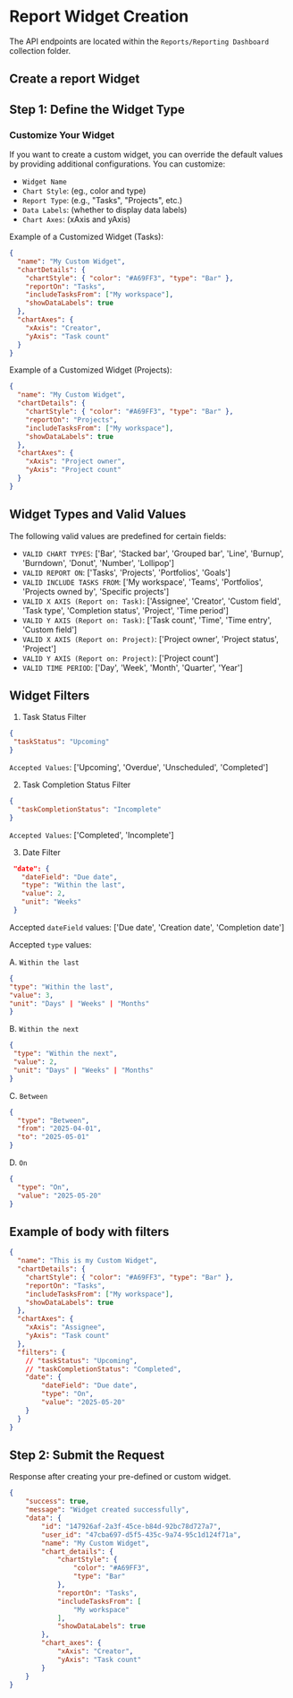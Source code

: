 # Report Widget Creation

The API endpoints are located within the `Reports/Reporting Dashboard` collection folder.

## Create a report Widget

## Step 1: Define the Widget Type
  
### Customize Your Widget
  If you want to create a custom widget, you can override the default values by providing additional configurations. You can customize:
  - `Widget Name`
  - `Chart Style`: (eg., color and type)
  - `Report Type`: (e.g., "Tasks", "Projects", etc.)
  - `Data Labels`: (whether to display data labels)
  - `Chart Axes`: (xAxis and yAxis)
 
  Example of a Customized Widget (Tasks):
  ```json
  {
    "name": "My Custom Widget",
    "chartDetails": {
      "chartStyle": { "color": "#A69FF3", "type": "Bar" },
      "reportOn": "Tasks",
      "includeTasksFrom": ["My workspace"],
      "showDataLabels": true
    },
    "chartAxes": {
      "xAxis": "Creator",
      "yAxis": "Task count"
    }
  }
  ```

  Example of a Customized Widget (Projects):
  ```json
  {
    "name": "My Custom Widget",
    "chartDetails": {
      "chartStyle": { "color": "#A69FF3", "type": "Bar" },
      "reportOn": "Projects",
      "includeTasksFrom": ["My workspace"],
      "showDataLabels": true
    },
    "chartAxes": {
      "xAxis": "Project owner",
      "yAxis": "Project count"
    }
  }
  ```

## Widget Types and Valid Values
  The following valid values are predefined for certain fields:
  - `VALID CHART TYPES`: ['Bar', 'Stacked bar', 'Grouped bar', 'Line', 'Burnup', 'Burndown', 'Donut', 'Number', 'Lollipop']
  - `VALID REPORT ON`: ['Tasks', 'Projects', 'Portfolios', 'Goals']
  - `VALID INCLUDE TASKS FROM`: ['My workspace', 'Teams', 'Portfolios', 'Projects owned by', 'Specific projects']
  - `VALID X AXIS (Report on: Task)`: ['Assignee', 'Creator', 'Custom field', 'Task type', 'Completion status', 'Project', 'Time period']
  - `VALID Y AXIS (Report on: Task)`: ['Task count', 'Time', 'Time entry', 'Custom field']
  - `VALID X AXIS (Report on: Project)`: ['Project owner', 'Project status', 'Project']
  - `VALID Y AXIS (Report on: Project)`: ['Project count']
  - `VALID TIME PERIOD`: ['Day', 'Week', 'Month', 'Quarter', 'Year']

## Widget Filters

 1. Task Status Filter
   ```json
  {
    "taskStatus": "Upcoming"
  }
  ```
`Accepted Values`: ['Upcoming', 'Overdue', 'Unscheduled', 'Completed']

2. Task Completion Status Filter
  ```json
  {
    "taskCompletionStatus": "Incomplete"
  }
  ```
`Accepted Values`: ['Completed', 'Incomplete']

3. Date Filter
 ```json
  "date": {
    "dateField": "Due date",
    "type": "Within the last",
    "value": 2,
    "unit": "Weeks"
  }
  ```
Accepted `dateField` values: ['Due date', 'Creation date', 'Completion date']

Accepted `type` values:

 A. `Within the last`
  ```json
 {
  "type": "Within the last",
  "value": 3,
  "unit": "Days" | "Weeks" | "Months"
  }
  ```
 B. `Within the next`
 ```json
{
  "type": "Within the next",
  "value": 2,
  "unit": "Days" | "Weeks" | "Months"
}
```
C. `Between`
```json
{
  "type": "Between",
  "from": "2025-04-01",
  "to": "2025-05-01"
}
```
D. `On`
```json
{
  "type": "On",
  "value": "2025-05-20"
}
```

## Example of body with filters

```json
{
  "name": "This is my Custom Widget",
  "chartDetails": {
    "chartStyle": { "color": "#A69FF3", "type": "Bar" },
    "reportOn": "Tasks",
    "includeTasksFrom": ["My workspace"],
    "showDataLabels": true
  },
  "chartAxes": {
    "xAxis": "Assignee",
    "yAxis": "Task count"
  },
  "filters": {
    // "taskStatus": "Upcoming",
    // "taskCompletionStatus": "Completed",
    "date": {
        "dateField": "Due date",
        "type": "On",
        "value": "2025-05-20"
    }
  }
}
```

## Step 2: Submit the Request
   Response after creating your pre-defined or custom widget.

  ```json
  {
      "success": true,
      "message": "Widget created successfully",
      "data": {
          "id": "147926af-2a3f-45ce-b84d-92bc78d727a7",
          "user_id": "47cba697-d5f5-435c-9a74-95c1d124f71a",
          "name": "My Custom Widget",
          "chart_details": {
              "chartStyle": {
                  "color": "#A69FF3",
                  "type": "Bar"
              },
              "reportOn": "Tasks",
              "includeTasksFrom": [
                  "My workspace"
              ],
              "showDataLabels": true
          },
          "chart_axes": {
              "xAxis": "Creator",
              "yAxis": "Task count"
          }
      }
  }
  ```
